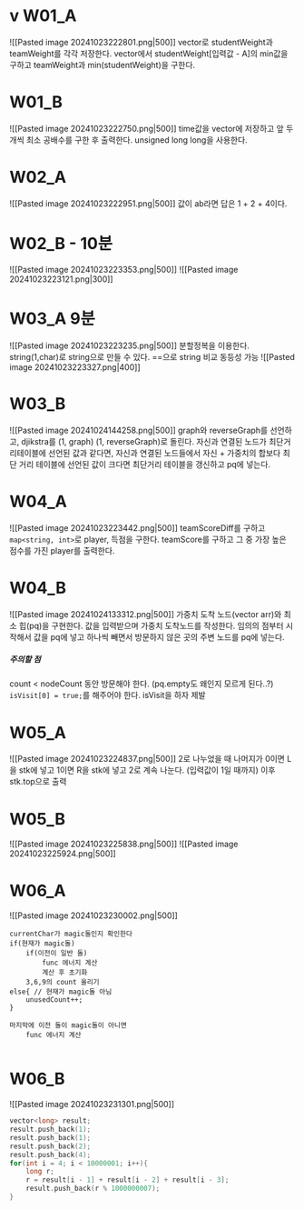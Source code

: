 # v W01_A
![[Pasted image 20241023222801.png|500]]
vector로 studentWeight과 teamWeight를 각각 저장한다.
vector에서 studentWeight\[입력값 - A]의 min값을 구하고
teamWeight과 min(studentWeight)을 구한다.
# W01_B
![[Pasted image 20241023222750.png|500]]
time값을 vector에 저장하고 
앞 두개씩 최소 공배수를 구한 후 출력한다.
unsigned long long을 사용한다.
# W02_A
![[Pasted image 20241023222951.png|500]]
값이 ab라면 답은 1 + 2 + 4이다.
# W02_B - 10분
![[Pasted image 20241023223353.png|500]]
![[Pasted image 20241023223121.png|300]]
# W03_A 9분
![[Pasted image 20241023223235.png|500]]
분할정복을 이용한다.
string(1,char)로 string으로 만들 수 있다.
\==으로 string 비교 동등성 가능
![[Pasted image 20241023223327.png|400]]

# W03_B
![[Pasted image 20241024144258.png|500]]
graph와 reverseGraph를 선언하고, djikstra를 (1, graph) (1, reverseGraph)로 돌린다.
자신과 연결된 노드가 최단거리테이블에 선언된 값과 같다면, 자신과 연결된 노드들에서 자신 + 가중치의 합보다 최단 거리 테이블에 선언된 값이 크다면 최단거리 테이블을 갱신하고 pq에 넣는다.

# W04_A
![[Pasted image 20241023223442.png|500]]
teamScoreDiff를 구하고
`map<string, int>`로 player, 득점을 구한다.
teamScore를 구하고 그 중 가장 높은 점수를 가진 player를 출력한다.
# W04_B
![[Pasted image 20241024133312.png|500]]
가중치 도착 노드(vector arr)와 최소 힙(pq)을 구현한다.
값을 입력받으며 가중치 도착노드를 작성한다.
임의의 점부터 시작해서 값을 pq에 넣고 하나씩 빼면서 방문하지 않은 곳의 주변 노드를 pq에 넣는다.
##### 주의할 점
count < nodeCount 동안 방문해야 한다. (pq.empty도 왜인지 모르게 된다..?)
`isVisit[0] = true;`를 해주어야 한다.
isVisit을 하자 제발

# W05_A
![[Pasted image 20241023224837.png|500]]
2로 나누었을 때 나머지가 0이면 L을 stk에 넣고 1이면 R을 stk에 넣고 2로 계속 나눈다. (입력값이 1일 때까지)
이후 stk.top으로 출력
# W05_B
![[Pasted image 20241023225838.png|500]]
![[Pasted image 20241023225924.png|500]]
# W06_A
![[Pasted image 20241023230002.png|500]]
```
currentChar가 magic돌인지 확인한다
if(현재가 magic돌)
	if(이전이 일반 돌)
		func 에너지 계산
		계산 후 초기화
	3,6,9의 count 올리기
else{ // 현재가 magic돌 아님
	unusedCount++;
}

마지막에 이전 돌이 magic돌이 아니면
	func 에너지 계산
	
```
# W06_B
![[Pasted image 20241023231301.png|500]]
```c
vector<long> result;
result.push_back(1);
result.push_back(1);
result.push_back(2);
result.push_back(4);
for(int i = 4; i < 10000001; i++){
	long r;
	r = result[i - 1] + result[i - 2] + result[i - 3];
	result.push_back(r % 1000000007);
}
```